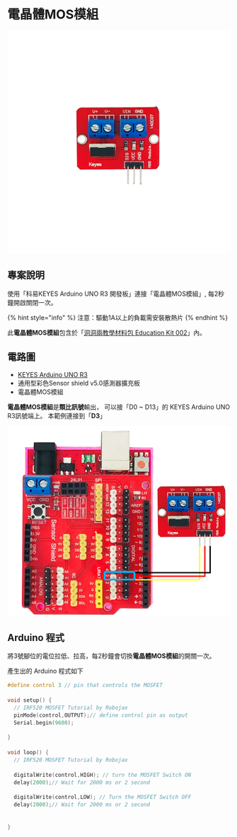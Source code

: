 # 電晶體MOS模組

![](../../.gitbook/assets/01%20%281%29.png)



## 專案說明

使用「科易KEYES Arduino UNO R3 開發板」連接「電晶體MOS模組」, 每2秒鐘開啟關閉一次。

{% hint style="info" %}
注意：驅動1A以上的負載需安裝散熱片
{% endhint %}

此**電晶體MOS模組**包含於「[洞洞兩教學材料包 Education Kit 002](https://www.robotkingdom.com.tw/product/rk-education-kit-002/)」內。

## 電路圖

* [KEYES Arduino UNO R3 
  ](https://www.robotkingdom.com.tw/product/keyes-uno-r3/)
* 通用型彩色Sensor shield v5.0感測器擴充板
* 電晶體MOS模組

**電晶體MOS模組**是**類比訊號**輸出， 可以接「D0 ~ D13」的 KEYES Arduino UNO R3訊號端上。 本範例連接到「**D3**」

![](../../.gitbook/assets/02%20%281%29.png)

## Arduino 程式

將3號腳位的電位拉低、拉高，每2秒鐘會切換**電晶體MOS模組**的開關一次。

產生出的 Arduino 程式如下

```c
#define control 3 // pin that controls the MOSFET

void setup() {
  // IRF520 MOSFET Tutorial by Robojax
  pinMode(control,OUTPUT);// define control pin as output
  Serial.begin(9600);

}

void loop() {
  // IRF520 MOSFET Tutorial by Robojax

  digitalWrite(control,HIGH); // turn the MOSFET Switch ON
  delay(2000);// Wait for 2000 ms or 2 second

  digitalWrite(control,LOW); // Turn the MOSFET Switch OFF
  delay(2000);// Wait for 2000 ms or 2 second


}

```



